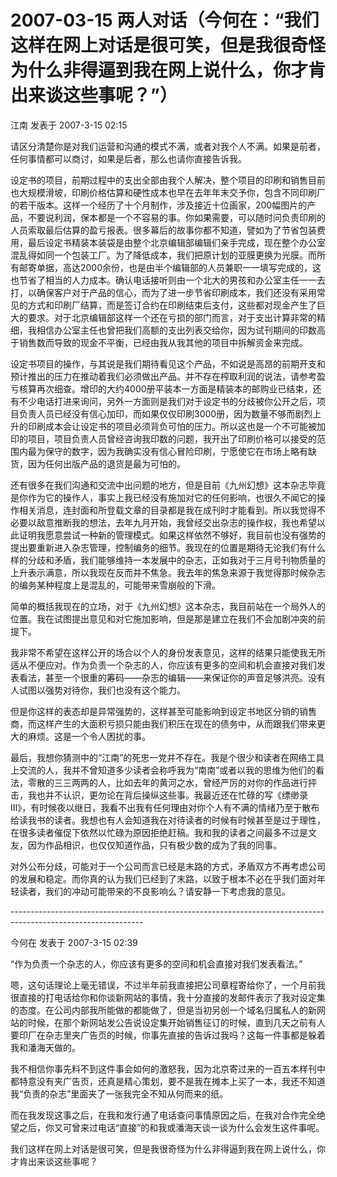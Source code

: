 # 2007-03-15 两人对话（今何在：“我们这样在网上对话是很可笑，但是我很奇怪为什么非得逼到我在网上说什么，你才肯出来谈这些事呢？”）

江南 发表于 2007-3-15 02:15

&#x20;

请区分清楚你是对我们运营和沟通的模式不满，或者对我个人不满。如果是前者，任何事情都可以商讨，如果是后者，那么也请你直接告诉我。

&#x20;

设定书的项目，前期过程中的支出全部由我个人解决，整个项目的印刷和销售目前也大规模滑坡，印刷价格估算和硬性成本也早在去年年末交予你，包含不同印刷厂的若干版本。这样一个经历了十个月制作，涉及接近十位画家，200幅图片的产品，不要说利润，保本都是一个不容易的事。你如果需要，可以随时问负责印刷的人员索取最后估算的盈亏报表。很多幕后的故事你都不知道，譬如为了节省包装费用，最后设定书精装本装袋是由整个北京编辑部编辑们亲手完成，现在整个办公室混乱得如同一个包装工厂。为了降低成本，我们把原计划的亚膜更换为光膜。而所有邮寄单据，高达2000余份，也是由半个编辑部的人员兼职一一填写完成的，这也节省了相当的人力成本。确认电话接听则由一个北大的男孩和办公室主任一一去打，以确保客户对于产品的信心，而为了进一步节省印刷成本，我们还没有采用常见的方式和印刷厂结算，而是签订合约在印刷结束后支付，这些都对现金产生了巨大的要求。对于北京编辑部这样一个还在亏损的部门而言，对于支出计算非常的精细，我相信办公室主任也曾把我们高额的支出列表交给你，因为试刊期间的印数高于销售数而导致的现金不平衡，已经由我从我其他的项目中拆解资金来完成。

设定书项目的操作，与其说是我们期待看见这个产品，不如说是高昂的前期开支和预计推出的压力在推动着我们必须做出产品。并不存在榨取利润的说法，请参考盈亏核算再次细查。增印的大约4000册平装本一方面是精装本的邮购业已结束，还有不少电话打进来询问，另外一方面则是我们对于设定书的分歧被你公开之后，项目负责人员已经没有信心加印，而如果仅仅印刷3000册，因为数量不够而剧烈上升的印刷成本会让设定书的项目必须背负可怕的压力。所以这也是一个不可能被加印的项目，项目负责人员曾经咨询我印数的问题，我开出了印刷价格可以接受的范围内最为保守的数字，因为我确实没有信心冒险印刷，宁愿使它在市场上略有缺货，因为任何出版产品的退货是最为可怕的。

&#x20;

还有很多在我们沟通和交流中出问题的地方，但是目前《九州幻想》这本杂志毕竟是你作为它的操作人，事实上我已经没有施加对它的任何影响，也很久不闻它的操作相关消息，连封面和所登载文章的目录都是我在成刊时才能看到。所以我觉得不必要以敌意推断我的想法，去年九月开始，我曾经交出杂志的操作权，我也希望以此证明我愿意尝试一种新的管理模式。如果这样依然不够好，我目前也没有强势的提出要重新进入杂志管理，控制编务的细节。我现在的位置是期待无论我们有什么样的分歧和矛盾，我们能够维持一本发展中的杂志，正如我对于三月号刊物质量的上升表示满意，所以我现在反而并不焦急。我去年的焦急来源于我觉得那时候杂志的编务某种程度上是混乱的，可能带来雪崩般的下滑。

&#x20;

简单的概括我现在的立场，对于《九州幻想》这本杂志，我目前站在一个局外人的位置。我在试图提出意见和对它施加影响，但是那是建立在我们不会加剧冲突的前提下。

&#x20;

我非常不希望在这样公开的场合以个人的身份发表意见，这样的结果只能使我无所适从不便应对。作为负责一个杂志的人，你应该有更多的空间和机会直接对我们发表看法，甚至一个很重的筹码——杂志的编辑——来保证你的声音足够洪亮。没有人试图以强势对待你，我们也没有这个能力。

&#x20;

但是你这样的表态却是异常强势的，这样甚至可能影响到设定书地区分销的销售商，而这样产生的大面积亏损只能由我们积压在现在的债务中，从而跟我们带来更大的麻烦。这是一个令人困扰的事。

&#x20;

最后，我想你猜测中的“江南”的死忠一党并不存在。我是个很少和读者在网络工具上交流的人，我并不曾知道多少读者会称呼我为“南南”或者以我的思维为他们的看法，零散的三三两两的人，比如去年的黄河之水，曾经严厉的对你的作品进行抨击，我也并不认识，更勿论在背后操纵这些事。我最近还在忙碌的写《缥缈录III》，有时候夜以继日，我看不出我有任何理由对你个人有不满的情绪乃至于散布给读我书的读者。我想也有人会知道我在对待读者的时候有时候甚至是过于理性，在很多读者催促下依然以忙碌为原因拒绝赶稿。我和我的读者之间最多不过是文友，因为作品相识，也仅仅知道作品，只有极少数的成为了我的同事。

&#x20;

对外公布分歧，可能对于一个公司而言已经是末路的方式，矛盾双方不再考虑公司的发展和稳定。而你真的认为我们已经到了末路，以致于根本不必在乎我们面对年轻读者，我们的冲动可能带来的不良影响么？请安静一下考虑我的意见。

&#x20;

\---------------------------------------------------------------------------------------------------------------

&#x20;

今何在 发表于 2007-3-15 02:39

&#x20;

“作为负责一个杂志的人，你应该有更多的空间和机会直接对我们发表看法。”

&#x20;

嗯，这句话理论上毫无错误，不过半年前我直接把公司章程寄给你了，一个月前我很直接的打电话给你和你谈新网站的事情，我十分直接的发邮件表示了我对设定集的态度。在公司内部我所能做的都能做了，但是当初另创一个域名归属私人的新网站的时候，在那个新网站发公告说设定集开始销售征订的时候，直到几天之前有人要印厂在杂志里夹广告页的时候，你事先直接的告诉过我吗？这每一件事都是躲着我和潘海天做的。

&#x20;

我不相信你事先料不到这件事会如何的激怒我，因为北京寄过来的一百五本样刊中都特意没有夹广告页，还真是精心策划，要不是我在摊本上买了一本，我还不知道我“负责的杂志”里面夹了一张我完全不知从何而来的纸。

&#x20;

而在我发现这事之后，在我和发行通了电话查问事情原因之后，在我对合作完全绝望之后，你又可曾来过电话“直接”的和我或潘海天谈一谈为什么会发生这件事呢。

&#x20;

我们这样在网上对话是很可笑，但是我很奇怪为什么非得逼到我在网上说什么，你才肯出来谈这些事呢？
